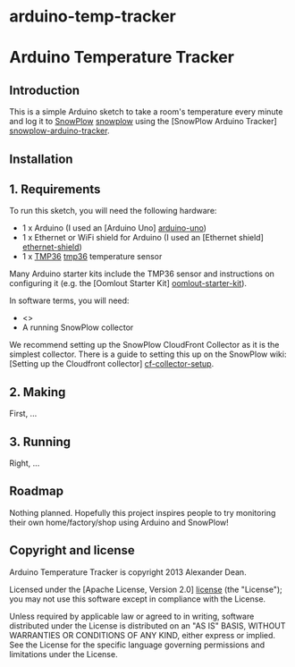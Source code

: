 arduino-temp-tracker
====================

# Arduino Temperature Tracker

## Introduction

This is a simple Arduino sketch to take a room's temperature every minute and log it to [SnowPlow] [snowplow] using the [SnowPlow Arduino Tracker] [snowplow-arduino-tracker].

## Installation

## 1. Requirements

To run this sketch, you will need the following hardware:

* 1 x Arduino (I used an [Arduino Uno] [arduino-uno])
* 1 x Ethernet or WiFi shield for Arduino (I used an [Ethernet shield] [ethernet-shield])
* 1 x [TMP36] [tmp36] temperature sensor

Many Arduino starter kits include the TMP36 sensor and instructions on configuring it (e.g. the [Oomlout Starter Kit] [oomlout-starter-kit]).

In software terms, you will need:

* <<Something about SnowPlow library>>
* A running SnowPlow collector

We recommend setting up the SnowPlow CloudFront Collector as it is the simplest collector. There is a guide to setting this up on the SnowPlow wiki: [Setting up the Cloudfront collector] [cf-collector-setup]. 

## 2. Making

First, ...

## 3. Running

Right, ...

## Roadmap

Nothing planned. Hopefully this project inspires people to try monitoring their own home/factory/shop using Arduino and SnowPlow!

## Copyright and license

Arduino Temperature Tracker is copyright 2013 Alexander Dean.

Licensed under the [Apache License, Version 2.0] [license] (the "License");
you may not use this software except in compliance with the License.

Unless required by applicable law or agreed to in writing, software
distributed under the License is distributed on an "AS IS" BASIS,
WITHOUT WARRANTIES OR CONDITIONS OF ANY KIND, either express or implied.
See the License for the specific language governing permissions and
limitations under the License.

[snowplow]: http://snowplowanalytics.com/
[snowplow-arduino-tracker]: https://github.com/snowplow/snowplow-arduino-tracker

[arduino-uno]: http://arduino.cc/en/Main/arduinoBoardUno
[ethernet-shield]: http://arduino.cc/en/Main/ArduinoEthernetShield
[tmp36]: http://adafruit.com/products/165
[oomlout-starter-kit]: http://oomlout.co.uk/starter-kit-for-arduino-ardx-p-183.html

[cf-collector-setup]: https://github.com/snowplow/snowplow/wiki/setting-up-the-cloudfront-collector

[license]: http://www.apache.org/licenses/LICENSE-2.0